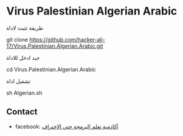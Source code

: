 ﻿#  Virus Palestinian Algerian Arabic

طريقة تثبت لاداة 

git clone https://github.com/hacker-ali-17/Virus.Palestinian.Algerian.Arabic.git


جيد ادخل للاداة 

cd Virus.Palestinian.Algerian.Arabic

تشغيل اداة 

sh Algerian.sh

## Contact

* facebook: [أكادمية تعلم البرمجة حتي الاحتراف
](https://www.facebook.com/Alloush.)
